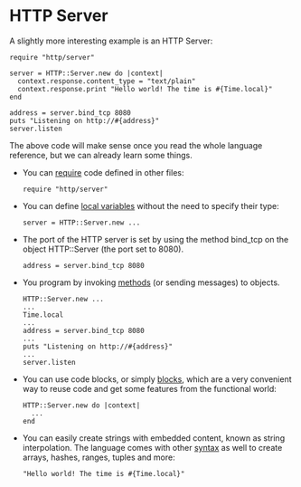 # HTTP Server

A slightly more interesting example is an HTTP Server:

```crystal
require "http/server"

server = HTTP::Server.new do |context|
  context.response.content_type = "text/plain"
  context.response.print "Hello world! The time is #{Time.local}"
end

address = server.bind_tcp 8080
puts "Listening on http://#{address}"
server.listen
```

The above code will make sense once you read the whole language reference, but we can already learn some things.

* You can [require](../../syntax_and_semantics/requiring_files.html) code defined in other files:

    ```crystal
    require "http/server"
    ```
* You can define [local variables](../../syntax_and_semantics/local_variables.html) without the need to specify their type:

    ```crystal
    server = HTTP::Server.new ...
    ```
* The port of the HTTP server is set by using the method bind_tcp on the object HTTP::Server (the port set to 8080).
    ```crystal
    address = server.bind_tcp 8080
    ```


* You program by invoking [methods](../../syntax_and_semantics/classes_and_methods.html) (or sending messages) to objects.

    ```crystal
    HTTP::Server.new ...
    ...
    Time.local
    ...
    address = server.bind_tcp 8080
    ...
    puts "Listening on http://#{address}"
    ...
    server.listen
    ```

* You can use code blocks, or simply [blocks](../../syntax_and_semantics/blocks_and_procs.html), which are a very convenient way to reuse code and get some features from the functional world:

    ```crystal
    HTTP::Server.new do |context|
      ...
    end
    ```

* You can easily create strings with embedded content, known as string interpolation. The language comes with other [syntax](../../syntax_and_semantics/literals.html) as well to create arrays, hashes, ranges, tuples and more:

    ```crystal
    "Hello world! The time is #{Time.local}"
    ```
